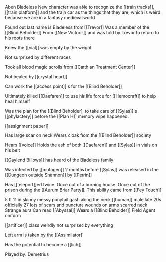 Aben Bladeless
New character was able to recognize the [[train tracks]], [[train platform]] and the train car as the things that they are, which is weird because we are in a fantasy medieval world

Found out last name is Bladeless from [[Trevor]]
Was a member of the [[Blind Beholder]] 
From [[New Victoris]] and was told by Trevor to return to his roots there

Knew the [[vial]] was empty by the weight

Not surprised by different races

Took all blood magic scrolls from [[Carthian Treatment Center]]

Not healed by [[crystal heart]]

Can work the [[access point]]'s for the [[Blind Beholder]]

Ultimately killed [[Daefaren]] to use his life force for [[Hemocraft]] to help heal himself

Was the plan for the [[Blind Beholder]] to take care of [[Sylas]]'s [[phylactery]] before the [[Plan H]] memory wipe happened.

[[assignment paper]]

Has large scar on neck 
Wears cloak from the [[Blind Beholder]] society

Hears [[voice]]
Holds the ash of both [[Daefaren]] and [[Sylas]] in vials on his belt

[[Gaylend Billows]] has heard of the Bladeless family

Was infected by [[mutagen]] 2 months before [[Sylas]] was released in the [[Dungeon outside Shannon]] by [[Perrin]]

Has [[teleport]]ed  twice. Once out of a burning house. Once out of the prison during the [[Aurum Briar Party]]. This ability came from [[Fey Touch]]

5 ft 11 in
skinny
messy ponytail 
gash along the neck 
[[human]] male
late 20s officially 27
lots of scars and puncture wounds on arms
scarred neck
Strange aura
Can read [[Abyssal]]
Wears a [[Blind Beholder]] Field Agent uniform

[[artificer]] class
weirdly not surprised by everything

Left arm is taken by the [[Assimilator]]

Has the potential to become a [[lich]]

Played by: Demetrius 